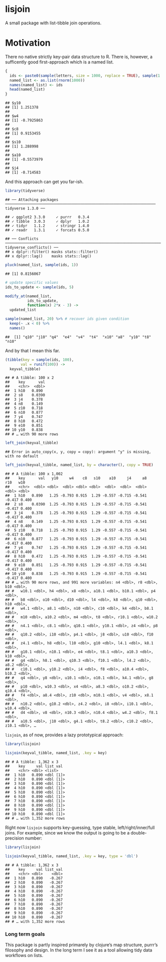 lisjoin
================

A small package with list-tibble join operations.

# Motivation

There no native strictly key-pair data structure to R. There is,
however, a sufficently good first-approach which is a named list.

``` r
{
  ids <- paste0(sample(letters, size = 1000, replace = TRUE), sample(1:10, 4, replace = TRUE))
  named_list <- as.list(rnorm(1000))
  names(named_list) <- ids
  head(named_list)
}
```

    ## $y10
    ## [1] 1.251378
    ## 
    ## $w4
    ## [1] -0.7925863
    ## 
    ## $c8
    ## [1] 0.9153455
    ## 
    ## $s10
    ## [1] 1.288998
    ## 
    ## $a10
    ## [1] -0.5573979
    ## 
    ## $j4
    ## [1] -0.714583

And this approach can get you far-ish.

``` r
library(tidyverse)
```

    ## ── Attaching packages ──────────────────────────────────────────────────────────────────── tidyverse 1.3.0 ──

    ## ✓ ggplot2 3.3.0     ✓ purrr   0.3.4
    ## ✓ tibble  3.0.3     ✓ dplyr   1.0.2
    ## ✓ tidyr   1.1.2     ✓ stringr 1.4.0
    ## ✓ readr   1.3.1     ✓ forcats 0.5.0

    ## ── Conflicts ─────────────────────────────────────────────────────────────────────── tidyverse_conflicts() ──
    ## x dplyr::filter() masks stats::filter()
    ## x dplyr::lag()    masks stats::lag()

``` r
pluck(named_list, sample(ids, 1)) 
```

    ## [1] 0.8156067

``` r
# update specific values
ids_to_update <- sample(ids, 5)

modify_at(named_list, 
          ids_to_update, 
          function(x) 2*x - 3) ->
  updated_list

sample(named_list, 20) %>% # recover ids given condition
  keep(~ .x < 0) %>%
  names()
```

    ##  [1] "q10" "j10" "q4"  "e4"  "v4"  "t4"  "x10" "a8"  "y10" "t8"  "n10"

And by that I mean this far.

``` r
(tibble(key = sample(ids, 100),
       val = runif(100)) ->
  keyval_tibble)
```

    ## # A tibble: 100 x 2
    ##    key      val
    ##    <chr>  <dbl>
    ##  1 h10   0.890 
    ##  2 s8    0.0390
    ##  3 j4    0.378 
    ##  4 n8    0.149 
    ##  5 z10   0.718 
    ##  6 n10   0.877 
    ##  7 y4    0.747 
    ##  8 h10   0.472 
    ##  9 e10   0.851 
    ## 10 y10   0.838 
    ## # … with 90 more rows

``` r
left_join(keyval_tibble)
```

    ## Error in auto_copy(x, y, copy = copy): argument "y" is missing, with no default

``` r
left_join(keyval_tibble, named_list, by = character(), copy = TRUE)
```

    ## # A tibble: 100 x 1,002
    ##    key      val   y10     w4    c8   s10    a10     j4     a8    r10   w10
    ##    <chr>  <dbl> <dbl>  <dbl> <dbl> <dbl>  <dbl>  <dbl>  <dbl>  <dbl> <dbl>
    ##  1 h10   0.890   1.25 -0.793 0.915  1.29 -0.557 -0.715 -0.541 -0.417 0.400
    ##  2 s8    0.0390  1.25 -0.793 0.915  1.29 -0.557 -0.715 -0.541 -0.417 0.400
    ##  3 j4    0.378   1.25 -0.793 0.915  1.29 -0.557 -0.715 -0.541 -0.417 0.400
    ##  4 n8    0.149   1.25 -0.793 0.915  1.29 -0.557 -0.715 -0.541 -0.417 0.400
    ##  5 z10   0.718   1.25 -0.793 0.915  1.29 -0.557 -0.715 -0.541 -0.417 0.400
    ##  6 n10   0.877   1.25 -0.793 0.915  1.29 -0.557 -0.715 -0.541 -0.417 0.400
    ##  7 y4    0.747   1.25 -0.793 0.915  1.29 -0.557 -0.715 -0.541 -0.417 0.400
    ##  8 h10   0.472   1.25 -0.793 0.915  1.29 -0.557 -0.715 -0.541 -0.417 0.400
    ##  9 e10   0.851   1.25 -0.793 0.915  1.29 -0.557 -0.715 -0.541 -0.417 0.400
    ## 10 y10   0.838   1.25 -0.793 0.915  1.29 -0.557 -0.715 -0.541 -0.417 0.400
    ## # … with 90 more rows, and 991 more variables: n4 <dbl>, r8 <dbl>, b10 <dbl>,
    ## #   w10.1 <dbl>, h4 <dbl>, x8 <dbl>, a10.1 <dbl>, b10.1 <dbl>, p4 <dbl>,
    ## #   b8 <dbl>, o10 <dbl>, d10 <dbl>, l4 <dbl>, k8 <dbl>, q10 <dbl>, h10 <dbl>,
    ## #   w4.1 <dbl>, a8.1 <dbl>, n10 <dbl>, c10 <dbl>, k4 <dbl>, b8.1 <dbl>,
    ## #   m10 <dbl>, a10.2 <dbl>, m4 <dbl>, t8 <dbl>, r10.1 <dbl>, w10.2 <dbl>,
    ## #   n4.1 <dbl>, c8.1 <dbl>, q10.1 <dbl>, y10.1 <dbl>, z4 <dbl>, p8 <dbl>,
    ## #   q10.2 <dbl>, i10 <dbl>, p4.1 <dbl>, j8 <dbl>, u10 <dbl>, f10 <dbl>,
    ## #   z4.1 <dbl>, h8 <dbl>, l10 <dbl>, g10 <dbl>, l4.1 <dbl>, k8.1 <dbl>,
    ## #   g10.1 <dbl>, n10.1 <dbl>, e4 <dbl>, t8.1 <dbl>, a10.3 <dbl>, k10 <dbl>,
    ## #   g4 <dbl>, h8.1 <dbl>, q10.3 <dbl>, f10.1 <dbl>, l4.2 <dbl>, a8.2 <dbl>,
    ## #   c10.1 <dbl>, y10.2 <dbl>, i4 <dbl>, f8 <dbl>, a10.4 <dbl>, b10.2 <dbl>,
    ## #   q4 <dbl>, y8 <dbl>, u10.1 <dbl>, o10.1 <dbl>, k4.1 <dbl>, g8 <dbl>,
    ## #   p10 <dbl>, w10.3 <dbl>, x4 <dbl>, a8.3 <dbl>, o10.2 <dbl>, q10.4 <dbl>,
    ## #   f4 <dbl>, a8.4 <dbl>, z10 <dbl>, m10.1 <dbl>, v4 <dbl>, x8.1 <dbl>,
    ## #   n10.2 <dbl>, g10.2 <dbl>, z4.2 <dbl>, i8 <dbl>, i10.1 <dbl>, w10.4 <dbl>,
    ## #   d4 <dbl>, v8 <dbl>, n10.3 <dbl>, n10.4 <dbl>, w4.2 <dbl>, f8.1 <dbl>,
    ## #   a10.5 <dbl>, j10 <dbl>, g4.1 <dbl>, t8.2 <dbl>, c10.2 <dbl>, z10.1 <dbl>, …

`lisjoin`, as of now, provides a lazy prototypical approach:

``` r
library(lisjoin)

lisjoin(keyval_tibble, named_list, .key = key)
```

    ## # A tibble: 1,362 x 3
    ##    key     val list_val 
    ##    <chr> <dbl> <list>   
    ##  1 h10   0.890 <dbl [1]>
    ##  2 h10   0.890 <dbl [1]>
    ##  3 h10   0.890 <dbl [1]>
    ##  4 h10   0.890 <dbl [1]>
    ##  5 h10   0.890 <dbl [1]>
    ##  6 h10   0.890 <dbl [1]>
    ##  7 h10   0.890 <dbl [1]>
    ##  8 h10   0.890 <dbl [1]>
    ##  9 h10   0.890 <dbl [1]>
    ## 10 h10   0.890 <dbl [1]>
    ## # … with 1,352 more rows

Right now `lisjoin` supports key-guessing, type stable,
left/right/inner/full joins. For example, since we know the output is
going to be a double-precision number:

``` r
library(lisjoin)

lisjoin(keyval_tibble, named_list, .key = key, type = 'dbl')
```

    ## # A tibble: 1,362 x 3
    ##    key     val list_val
    ##    <chr> <dbl>    <dbl>
    ##  1 h10   0.890   -0.267
    ##  2 h10   0.890   -0.267
    ##  3 h10   0.890   -0.267
    ##  4 h10   0.890   -0.267
    ##  5 h10   0.890   -0.267
    ##  6 h10   0.890   -0.267
    ##  7 h10   0.890   -0.267
    ##  8 h10   0.890   -0.267
    ##  9 h10   0.890   -0.267
    ## 10 h10   0.890   -0.267
    ## # … with 1,352 more rows

### Long term goals

This package is partly inspired primarely by clojure’s map structure,
purrr’s filosophy and design. In the long term I see it as a tool
allowing tidy data workflows on lists.
